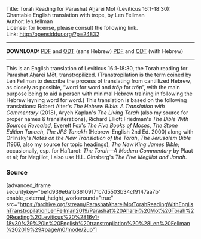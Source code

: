 <html>
<head></head>
<body>
Title: Torah Reading for Parashat Aḥarei Mōt (Leviticus 16:1-18:30): Chantable English translation with trope, by Len Fellman<br />
Author: len.fellman<br />
License: for license, please consult the following link.<br />
Link: <a href="http://opensiddur.org/?p=24832">http://opensiddur.org/?p=24832</a>
<p />
<hr />

<strong>DOWNLOAD:</strong> 
<a href="https://archive.org/download/ParashatAhareiMotTorahReadingWithEnglishTranstropilationLenFellman2019/Parashat%20Aharei%20Mot%20Torah%20Reading%20Leviticus%20%2816v1-18v30%29%20in%20English%20transtropilation%20%28Len%20Fellman%202019%29%20-%20english%20only.pdf">PDF</a> and <a href="https://archive.org/download/ParashatAhareiMotTorahReadingWithEnglishTranstropilationLenFellman2019/Parashat%20Aharei%20Mot%20Torah%20Reading%20Leviticus%20%2816v1-18v30%29%20in%20English%20transtropilation%20%28Len%20Fellman%202019%29%20-%20english%20only.odt">ODT</a> (sans Hebrew) 
<a href="https://archive.org/download/ParashatAhareiMotTorahReadingWithEnglishTranstropilationLenFellman2019/Parashat%20Aharei%20Mot%20Torah%20Reading%20Leviticus%20%2816v1-18v30%29%20in%20English%20transtropilation%20%28Len%20Fellman%202019%29.pdf">PDF</a> and <a href="https://archive.org/download/ParashatAhareiMotTorahReadingWithEnglishTranstropilationLenFellman2019/Parashat%20Aharei%20Mot%20Torah%20Reading%20Leviticus%20%2816v1-18v30%29%20in%20English%20transtropilation%20%28Len%20Fellman%202019%29.odt">ODT</a> (with Hebrew)


<hr />

This is an English translation of Leviticus 16:1-18:30, the Torah reading for Parashat Aḥarei Mōt, transtropilized. (Transtropilation is the term coined by Len Fellman to describe the process of translating from cantillized Hebrew, as closely as possible, “word for word and <em>trōp</em> for <em>trōp</em>”, with the main purpose being to aid a person with minimal Hebrew training in following the Hebrew leyning word for word.) This translation is based on the following translations: Robert Alter's <em>The Hebrew Bible: A Translation with Commentary</em> (2018), Aryeh Kaplan's <em>The Living Torah</em> (also my source for proper names & transliterations), Richard Elliott Friedman's <em>The Bible With Sources Revealed</em>, Everett Fox's <em>The Five Books of Moses</em>, <em>The Stone Edition Tanach</em>, <em>The JPS Tanakh</em> (Hebrew-English 2nd Ed. 2000) along with Orlinsky's <em>Notes on the New Translation of the Torah</em>, <em>The Jerusalem Bible</em> (1966, also my source for topic headings), <em>The New King James Bible</em>; occasionally, esp. for Haftarot: <em>The Torah—A Modern Commentary</em> by Plaut et al; for Megillot, I also use H.L. Ginsberg's <em>The Five Megillot and Jonah</em>.

<h3>Source</h3>

[advanced_iframe securitykey="be1d939e6a1b36109171c7d5503b34cf9147aa7b" enable_external_height_workaround="true" src="https://archive.org/stream/ParashatAhareiMotTorahReadingWithEnglishTranstropilationLenFellman2019/Parashat%20Aharei%20Mot%20Torah%20Reading%20Leviticus%20%2816v1-18v30%29%20in%20English%20transtropilation%20%28Len%20Fellman%202019%29#page/n0/mode/2up"]

</body>
</html>